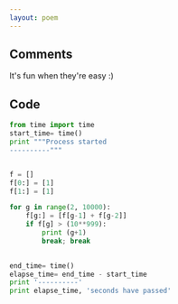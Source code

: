 ```yaml
---
layout: poem
---
```


## Comments

It's fun when they're easy :)

## Code

```python
from time import time
start_time= time()
print """Process started
----------"""


f = []
f[0:] = [1]
f[1:] = [1]

for g in range(2, 10000):
	f[g:] = [f[g-1] + f[g-2]]
	if f[g] > (10**999):
		print (g+1)
		break; break
		

end_time= time()
elapse_time= end_time - start_time
print '----------'
print elapse_time, 'seconds have passed'
```
